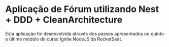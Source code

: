 # Aplicação de Fórum utilizando Nest + DDD + CleanArchitecture

Esta aplicação foi desenvolvida através dos passos apresentados no quinto e último módulo do curso Ignite NodeJS da RocketSeat.